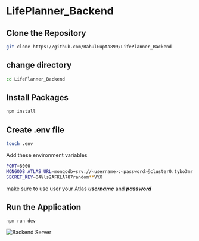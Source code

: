 # LifePlanner_Backend

## Clone the Repository
```bash
git clone https://github.com/RahulGupta899/LifePlanner_Backend
```
## change directory
```bash
cd LifePlanner_Backend
```

## Install Packages
```bash
npm install
```

## Create .env file
```bash
touch .env
```
Add these environment variables
```bash
PORT=8000
MONGODB_ATLAS_URL=mongodb+srv://<username>:<password>@cluster0.tybo3mr.mongodb.net/LifePlanner?retryWrites=true&w=majority
SECRET_KEY=O4%ls2AFKLA787random**VYX
```
make sure to use user your Atlas ___username___ and ___password___

## Run the Application
```bash
npm run dev
```

![Backend Server](https://github.com/RahulGupta899/LifePlanner_Backend/assets/64692111/e9974813-2536-43e3-86df-166f2019819e)

